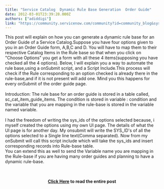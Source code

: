 ```yaml
---
title: "Service Catalog  Dynamic Rule Base Generation  Order Guide"
date: 2012-03-01T23:39:28.000Z
authors: ["adiddigi"]
link: "https://community.servicenow.com/community?id=community_blog&sys_id=071e626ddbd0dbc01dcaf3231f96199f"
---
```

<p>This post will explain on how you can generate a dynamic rule base for an Order Guide of a Service Catalog.Suppose you have four options given to you in an Order Guide form, A,B,C and D. You will have to map them to their respective Catalog Items in the Rule base so that when you click on "Choose Options" you get a form with all these 4 items(supposing you have checked all the 4 options). Below, I will explain you a way to automate the rule base,using a onSubmit script, and a Script Include.This process will check if the Rule corresponding to an option checked is already there in the rule-base,and if it is not present will add one. Mind you this happens for every onSubmit of the order guide page.<br /><br />Introduction: The rule base for an order guide is stored in a table called, sc_cat_item_guide_items. The condition is stored in variable : condition and the variable that you are mapping in the rule-base is stored in the variable named variable.<br /><br />I had the freedom of writing the sys_ids of the options selected because, i myself created the options using my own UI page. The details of what the UI page is for another day. My onsubmit will write the SYS_ID's of all the options selected to a Single line text(Comma separated). Now from my onSubmit will call this script include which will take the sys_ids and insert corresponding records into Rule-base table.<br />You can extend this as well to send the Variable name you are mapping in the Rule-base if you are having many order guides and planning to have a dynamic rule-base.<br /><br /><br /><center><b><a title="rvicenowdiary.com/2012/03/dynamic-rule-base-generation-order-guide/" href="http://servicenowdiary.com/2012/03/dynamic-rule-base-generation-order-guide/">Click Here</a> to read the entire post</b></center></p>